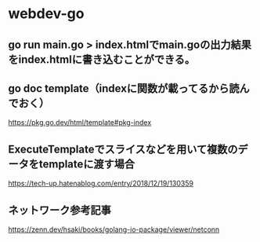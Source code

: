# webdev-go

## go run main.go > index.htmlでmain.goの出力結果をindex.htmlに書き込むことができる。

## go doc template（indexに関数が載ってるから読んでおく）
https://pkg.go.dev/html/template#pkg-index

## ExecuteTemplateでスライスなどを用いて複数のデータをtemplateに渡す場合
https://tech-up.hatenablog.com/entry/2018/12/19/130359

## ネットワーク参考記事
https://zenn.dev/hsaki/books/golang-io-package/viewer/netconn
